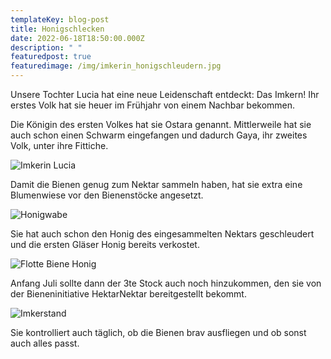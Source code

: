```yaml
---
templateKey: blog-post
title: Honigschlecken
date: 2022-06-18T18:50:00.000Z
description: " "
featuredpost: true
featuredimage: /img/imkerin_honigschleudern.jpg
---
```


Unsere Tochter Lucia hat eine neue Leidenschaft entdeckt: Das Imkern! Ihr erstes Volk hat sie heuer im Frühjahr von einem Nachbar bekommen.

Die Königin des ersten Volkes hat sie Ostara genannt. Mittlerweile hat sie auch schon einen Schwarm eingefangen und dadurch Gaya, ihr zweites Volk, unter ihre Fittiche.

![Imkerin Lucia](/img/imkerin_lucia_stolz.jpg "Imkerin Lucia")

Damit die Bienen genug zum Nektar sammeln haben, hat sie extra eine Blumenwiese vor den Bienenstöcke angesetzt.

![Honigwabe](/img/imkerin_honigschleudern.jpg "Honigwabe")

Sie hat auch schon den Honig des eingesammelten Nektars geschleudert und die ersten Gläser Honig bereits verkostet.

![Flotte Biene Honig](/img/imkerin_honig.jpg "Flotte Biene Honig")

Anfang Juli sollte dann der 3te Stock auch noch hinzukommen, den sie von der Bieneninitiative HektarNektar bereitgestellt bekommt.

![Imkerstand](/img/imkerin_lucia_standort.jpg "Imkerstand")

Sie kontrolliert auch täglich, ob die Bienen brav ausfliegen und ob sonst auch alles passt.
